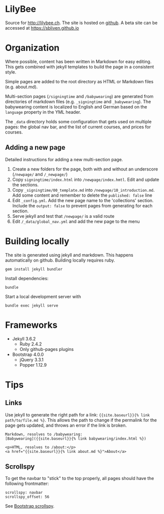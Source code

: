 # LilyBee

Source for http://lilybee.ch. The site is hosted on [github](https://github.com/christinawthane/christinawthane.github.io/). A beta site can be accessed at https://sbliven.github.io


# Organization

Where possible, content has been written in Markdown for easy editing. This gets combined with jekyll templates to build the page in a consistent style.

Simple pages are added to the root directory as HTML or Markdown files (e.g. about.md).

Multi-section pages (`/signingtime` and `/babywearing`) are generated from directories of markdown files (e.g. `_signingtime` and `_babywearing`). The babywearing content is localized to English and German based on the `language` property in the YML header.

The `_data` directory holds some configuration that gets used on multiple pages: the global nav bar, and the list of current courses, and prices for courses.

## Adding a new page

Detailed instructions for adding a new multi-section page.
1. Create a new folders for the page, both with and without an underscore
   (`/newpage/` and `/_newpage/`)
2. Copy `signingtime/index.html` into `/newpage/index.hmtl`. Edit and update
   the sections.
3. Copy `_signingtime/00_template.md` into `/newpage/10_introduction.md`.
   Add some content and remember to delete the `published: false` line
4. Edit `_config.yml`. Add the new page name to the 'collections' section.
   Include the `output: false` to prevent pages from generating for each section.
5. Serve jekyll and test that `/newpage/` is a valid route
6. Edit `/_data/global_nav.yml` and add the new page to the menu


# Building locally

The site is generated using jekyll and markdown. This happens automatically on github. Building locally requires ruby.

```
gem install jekyll bundler
```

Install dependencies:

```
bundle
```

Start a local development server with

```
bundle exec jekyll serve
```


# Frameworks

- Jekyll 3.6.2
    - Ruby 2.4.2
    - Only github-pages plugins
- Bootstrap 4.0.0
  - jQuery 3.3.1
  - Popper 1.12.9


# Tips

## Links

Use jekyll to generate the right path for a link: `{{site.baseurl}}{% link path/to/file.md %}`. This allows the path to change if the permalink for the page gets updated, and throws an error if the link is broken.

```
Markdown, resolves to /babywearing:
[Babywearing]({{site.baseurl}}{% link babywearing/index.html %})

<p>HTML, resolves to /about:</p>
<a href="{{site.baseurl}}{% link about.md %}">About</a>
```

## Scrollspy

To get the navbar to "stick" to the top properly, all pages should have the following frontmatter:

```
scrollspy: navbar
scrollspy_offset: 56
```

See [Bootstrap scrollspy](https://getbootstrap.com/docs/4.3/components/scrollspy/).